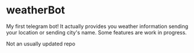 # weatherBot

My first telegram bot!
It actually provides you weather information sending your location or sending city's name. 
Some features are work in progress. 

Not an usually updated repo
